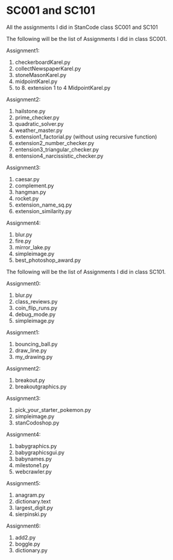 #     SC001 and SC101
All the assignments I did in StanCode class SC001 and SC101


The following will be the list of Assignments I did in class SC001.

Assignment1:
  1. checkerboardKarel.py
  2. collectNewspaperKarel.py
  3. stoneMasonKarel.py
  4. midpointKarel.py
  5. to 8. extension 1 to 4 MidpointKarel.py

Assignment2:
  1. hailstone.py
  2. prime_checker.py
  3. quadratic_solver.py
  4. weather_master.py
  5. extension1_factorial.py (without using recursive function)
  6. extension2_number_checker.py
  7. entension3_triangular_checker.py
  8. entension4_narcissistic_checker.py

Assignment3:
  1. caesar.py
  2. complement.py
  3. hangman.py
  4. rocket.py
  5. extension_name_sq.py
  6. extension_similarity.py

Assignment4:
  1. blur.py
  2. fire.py
  3. mirror_lake.py
  4. simpleimage.py
  5. best_photoshop_award.py


The following will be the list of Assignments I did in class SC101.

Assignment0:
  1. blur.py
  2. class_reviews.py
  3. coin_flip_runs.py
  4. debug_mode.py
  5. simpleimage.py

Assignment1:
  1. bouncing_ball.py
  2. draw_line.py
  3. my_drawing.py
  
Assignment2:
  1. breakout.py
  2. breakoutgraphics.py

Assignment3:
  1. pick_your_starter_pokemon.py
  2. simpleimage.py
  3. stanCodoshop.py

Assignment4:
  1. babygraphics.py
  2. babygraphicsgui.py
  3. babynames.py
  4. milestone1.py
  5. webcrawler.py
  
Assignment5:
  1. anagram.py
  2. dictionary.text
  3. largest_digit.py
  4. sierpinski.py
  
Assignment6:
  1. add2.py
  2. boggle.py
  3. dictionary.py
